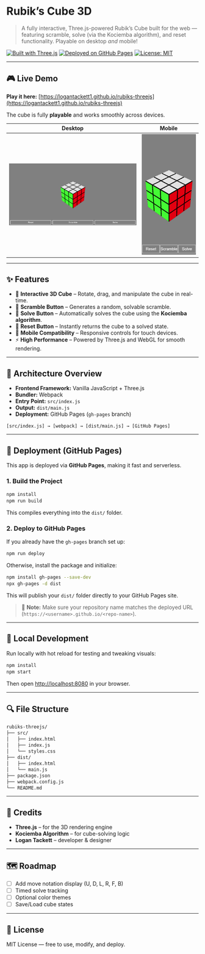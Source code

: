 # Rubik’s Cube 3D

> A fully interactive, Three.js-powered Rubik’s Cube built for the web — featuring scramble, solve (via the Kociemba algorithm), and reset functionality. Playable on desktop *and* mobile!

[![Built with Three.js](https://img.shields.io/badge/3D-Three.js-orange)](https://threejs.org/)
[![Deployed on GitHub Pages](https://img.shields.io/badge/Deploy-GitHub%20Pages-brightgreen)](https://pages.github.com/)
[![License: MIT](https://img.shields.io/badge/License-MIT-green.svg)](./LICENSE)

---

## 🎮 Live Demo

**Play it here:** [https://logantackett1.github.io/rubiks-threejs](https://logantackett1.github.io/rubiks-threejs)

The cube is fully **playable** and works smoothly across devices.

| Desktop | Mobile |
|----------|---------|
| ![Desktop Cube Screenshot](./docs/desktop.png) | ![Mobile Cube Screenshot](./docs/mobile.png) |

---

## ✨ Features

- 🧊 **Interactive 3D Cube** – Rotate, drag, and manipulate the cube in real-time.
- 🎲 **Scramble Button** – Generates a random, solvable scramble.
- 🧠 **Solve Button** – Automatically solves the cube using the **Kociemba algorithm**.
- 🔄 **Reset Button** – Instantly returns the cube to a solved state.
- 📱 **Mobile Compatibility** – Responsive controls for touch devices.
- ⚡ **High Performance** – Powered by Three.js and WebGL for smooth rendering.

---

## 🧱 Architecture Overview

- **Frontend Framework:** Vanilla JavaScript + Three.js  
- **Bundler:** Webpack  
- **Entry Point:** `src/index.js`  
- **Output:** `dist/main.js`  
- **Deployment:** GitHub Pages (`gh-pages` branch)

```plaintext
[src/index.js] → [webpack] → [dist/main.js] → [GitHub Pages]
```

---

## 🚀 Deployment (GitHub Pages)

This app is deployed via **GitHub Pages**, making it fast and serverless.

### 1. Build the Project

```bash
npm install
npm run build
```

This compiles everything into the `dist/` folder.

### 2. Deploy to GitHub Pages

If you already have the `gh-pages` branch set up:

```bash
npm run deploy
```

Otherwise, install the package and initialize:

```bash
npm install gh-pages --save-dev
npx gh-pages -d dist
```

This will publish your `dist/` folder directly to your GitHub Pages site.

> 📝 **Note:** Make sure your repository name matches the deployed URL (`https://<username>.github.io/<repo-name>`).

---

## 🧰 Local Development

Run locally with hot reload for testing and tweaking visuals:

```bash
npm install
npm start
```

Then open [http://localhost:8080](http://localhost:8080) in your browser.

---

## 🔍 File Structure

```plaintext
rubiks-threejs/
├── src/
│   ├── index.html
│   ├── index.js
│   └── styles.css
├── dist/
│   ├── index.html
│   └── main.js
├── package.json
├── webpack.config.js
└── README.md
```

---

## 🧠 Credits

- **Three.js** – for the 3D rendering engine  
- **Kociemba Algorithm** – for cube-solving logic  
- **Logan Tackett** – developer & designer

---

## 🗺️ Roadmap

- [ ] Add move notation display (U, D, L, R, F, B)
- [ ] Timed solve tracking
- [ ] Optional color themes
- [ ] Save/Load cube states

---

## 📜 License

MIT License — free to use, modify, and deploy.
